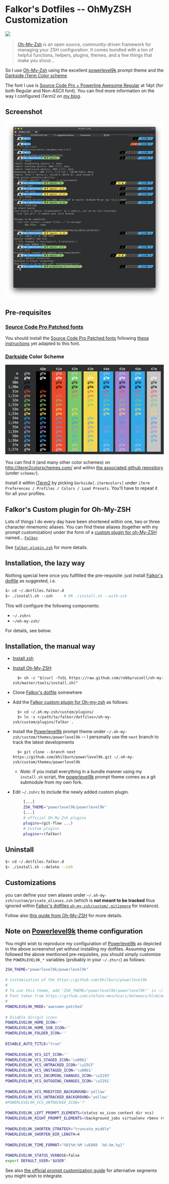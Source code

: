# Falkor's Dotfiles -- OhMyZSH Customization

![](http://ohmyz.sh/img/OMZLogo_BnW.png)

> [Oh-My-Zsh](http://ohmyz.sh) is an open source, community-driven framework for managing your ZSH configuration. It comes bundled with a ton of helpful functions, helpers, plugins, themes, and a few things that make you shout...

So I use [Oh-My-Zsh](http://ohmyz.sh) using the excellent [powerlevel9k](https://github.com/bhilburn/powerlevel9k) prompt theme and the [Darkside iTerm Color scheme](https://github.com/mbadolato/iTerm2-Color-Schemes/blob/master/schemes/Darkside.itermcolors).

The font I use is [Source Code Pro + Powerline Awesome Regular](https://github.com/Falkor/dotfiles/blob/master/fonts/SourceCodePro%2BPowerline%2BAwesome%2BRegular.ttf) at 14pt (for both Regular and Non-ASCII font).
You can find more information on  the way I configured iTerm2 on [my blog](https://varrette.gforge.uni.lu/blog/2017/01/17/configuring-mac-os-on-your-brand-new-laptop/#iterm2-configuration).

## Screenshot

![](https://raw.githubusercontent.com/Falkor/dotfiles/master/screenshots/screenshot_falkor_iterm.png)

## Pre-requisites

### [Source Code Pro Patched fonts](https://github.com/Falkor/dotfiles/blob/master/fonts/SourceCodePro%2BPowerline%2BAwesome%2BRegular.ttf)

You should install the [Source Code Pro Patched fonts](https://github.com/Falkor/dotfiles/blob/master/fonts/SourceCodePro%2BPowerline%2BAwesome%2BRegular.ttf) following [these instructions](https://github.com/bhilburn/powerlevel9k/wiki/Install-Instructions#step-2-install-powerline-fonts) yet adapted to this font.

### [Darkside](https://github.com/mbadolato/iTerm2-Color-Schemes/blob/master/schemes/Darkside.itermcolors) Color Scheme

![](https://github.com/mbadolato/iTerm2-Color-Schemes/raw/master/screenshots/darkside.png)

You can find it (and many other color schemes) on <http://iterm2colorschemes.com/> and within [the associated  github repository](https://github.com/mbadolato/iTerm2-Color-Schemes) (under `scheme/`).

Install it within [iTerm2](https://www.iterm2.com/) by picking `Darkside[.itermcolors]` under `iTerm Preferences / Profiles / Colors / Load Presets`.
You'll have to repeat it for all your profiles.

## Falkor's Custom plugin for Oh-My-ZSH

Lots of things I do every day have been shortened within one, two or three character mnemonic aliases.
You can find these aliases (together with my prompt customization) under the form of a [custom plugin for oh-My-ZSH](https://github.com/robbyrussell/oh-my-zsh/wiki/Customization) named... [`Falkor`](custom/plugins/falkor/falkor.plugin.zsh)

See [`falkor.plugin.zsh`](custom/plugins/falkor/falkor.plugin.zsh) for more details.

## Installation, the lazy way

Nothing special here once you fullfilled the pre-requisite: just install [Falkor's dotfile](https://github.com/Falkor/dotfile) as suggested, _i.e._

``` bash
$> cd ~/.dotfiles.falkor.d
$> ./install.sh --zsh     # OR ./install.sh --with-zsh
```

This will configure the following components:

* `~/.zshrc`
* `~/oh-my-zsh/`

For details, see below.

## Installation, the manual way

* [Install zsh](https://github.com/robbyrussell/oh-my-zsh/wiki/Installing-ZSH)
* [Install Oh-My-ZSH](http://ohmyz.sh/)

        $> sh -c "$(curl -fsSL https://raw.github.com/robbyrussell/oh-my-zsh/master/tools/install.sh)"

* Clone [Falkor's dotfile](https://github.com/Falkor/dotfiles) somewhere
* Add the [Falkor custom plugin for Oh-my-zsh](https://github.com/Falkor/dotfiles/tree/master/oh-my-zsh/custom/plugins/falkor) as follows:

        $> cd ~/.oh-my-zsh/custom/plugins/
        $> ln -s </path/to/falkor/dotfiles>/oh-my-zsh/custom/plugins/falkor .

* Install the [Powerlevel9k](https://github.com/bhilburn/powerlevel9k) prompt theme under `~/.oh-my-zsh/custom/themes/powerlevel9k` -- I personally use the `next` branch to track the latest developments

        $> git clone --branch next https://github.com/bhilburn/powerlevel9k.git ~/.oh-my-zsh/custom/themes/powerlevel9k

  - _Note_: if you install everything in a bundle manner using my `install.sh` script, the [powerlevel9k](https://github.com/bhilburn/powerlevel9k) prompt theme comes as a git submodule from my own fork.

* Edit `~/.zshrc` to include the newly added custom plugin.

``` zsh
        [...]
        ZSH_THEME="powerlevel9k/powerlevel9k"
        [...]
        # official Oh-My-Zsh plugins
        plugins=(git-flow ...)
        # Custom plugins
        plugins+=(falkor)

```

## Uninstall

``` bash
$> cd ~/.dotfiles.falkor.d
$> ./install.sh --delete --zsh
```


## Customizations

you can define your own aliases under `~/.oh-my-zsh/custom/private_aliases.zsh` (which is **not meant to be tracked** thus ignored within [Falkor's dotfiles `oh-my-zsh/custom/.gitignore`](.gitignore) for instance).

Follow also [this guide from Oh-My-ZSH](https://github.com/robbyrussell/oh-my-zsh/wiki/Customization) for more details.

## Note on [Powerlevel9k](https://github.com/bhilburn/powerlevel9k) theme configuration

You might wish to reproduce my configuration of [Powerlevel9k](https://github.com/bhilburn/powerlevel9k) as depicted in the above screenshot yet without installing my dotfiles.
Assuming you followed the above mentioned pre-requisites, you should simply customize the `POWERLEVEL9K_*` variables (probably in your `~/.zhsrc`) as follows:

~~~zsh
ZSH_THEME="powerlevel9k/powerlevel9k"

# Customization of the https://github.com/bhilburn/powerlevel9k
#
# To use this theme, add 'ZSH_THEME="powerlevel9k/powerlevel9k"' in ~/.zshrc
# Font taken from https://github.com/stefano-meschiari/dotemacs/blob/master/SourceCodePro%2BPowerline%2BAwesome%2BRegular.ttf
#
POWERLEVEL9K_MODE='awesome-patched'

# Disable dir/git icons
POWERLEVEL9K_HOME_ICON=''
POWERLEVEL9K_HOME_SUB_ICON=''
POWERLEVEL9K_FOLDER_ICON=''

DISABLE_AUTO_TITLE="true"

POWERLEVEL9K_VCS_GIT_ICON=''
POWERLEVEL9K_VCS_STAGED_ICON='\u00b1'
POWERLEVEL9K_VCS_UNTRACKED_ICON='\u25CF'
POWERLEVEL9K_VCS_UNSTAGED_ICON='\u00b1'
POWERLEVEL9K_VCS_INCOMING_CHANGES_ICON='\u2193'
POWERLEVEL9K_VCS_OUTGOING_CHANGES_ICON='\u2191'

POWERLEVEL9K_VCS_MODIFIED_BACKGROUND='yellow'
POWERLEVEL9K_VCS_UNTRACKED_BACKGROUND='yellow'
#POWERLEVEL9K_VCS_UNTRACKED_ICON='?'

POWERLEVEL9K_LEFT_PROMPT_ELEMENTS=(status os_icon context dir vcs)
POWERLEVEL9K_RIGHT_PROMPT_ELEMENTS=(background_jobs virtualenv rbenv rvm time)

POWERLEVEL9K_SHORTEN_STRATEGY="truncate_middle"
POWERLEVEL9K_SHORTEN_DIR_LENGTH=4

POWERLEVEL9K_TIME_FORMAT="%D{%H:%M \uE868  %d.%m.%y}"

POWERLEVEL9K_STATUS_VERBOSE=false
export DEFAULT_USER="$USER"
~~~

See also [the official prompt customization guide](https://github.com/bhilburn/powerlevel9k#prompt-customization) for alternative segments you might wish to integrate.
